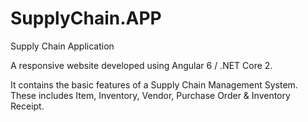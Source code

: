 # SupplyChain.APP
Supply Chain Application

A responsive website developed using Angular 6 / .NET Core 2.

It contains the basic features of a Supply Chain Management System. These includes Item, Inventory, Vendor, Purchase Order & Inventory Receipt.
